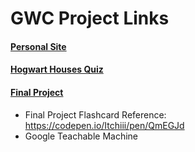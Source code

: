 # GWC Project Links

#### [Personal Site](https://rebeccawang.tech)

#### [Hogwart Houses Quiz](https://personality-quiz-starter-code-1.rwang06.repl.co/)

#### [Final Project](https://nerdneck.vercel.app/)
  
* Final Project Flashcard Reference: https://codepen.io/Itchiii/pen/QmEGJd
* Google Teachable Machine

